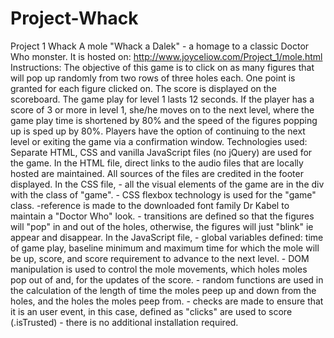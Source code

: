 # Project-Whack
Project 1 Whack A mole "Whack a Dalek" - a homage to a classic Doctor Who monster.
It is hosted on: http://www.joyceliow.com/Project_1/mole.html
Instructions: 
The objective of this game is to click on as many figures that will pop up randomly from two rows of three holes each. 
One point is granted for each figure clicked on. The score is displayed on the scoreboard.
The game play for level 1 lasts 12 seconds. 
If the player has a score of 3 or more in level 1, she/he moves on to the next level, where the game play time is shortened by 80% and the speed of the figures popping up is sped up by 80%.
Players have the option of continuing to the next level or exiting the game via a confirmation window.
Technologies used: 
Separate HTML, CSS and vanilla JavaScript files (no jQuery) are used for the game. 
In the HTML file, direct links to the audio files that are locally hosted are maintained. All sources of the files are credited in the footer displayed.
In the CSS file, 
    - all the visual elements of the game are in the div with the class of "game". 
    - CSS flexbox technology is used for the "game" class. 
    -reference is made to the downloaded font family Dr Kabel to maintain a "Doctor Who" look. 
    - transitions are defined so that the figures will "pop" in and out of the holes, otherwise, the figures will just "blink" ie appear and disappear. 
In the JavaScript file,
    - global variables defined: time of game play, baseline minimum and maximum time for which the mole will be up, score, and score requirement to advance to the next level. 
    - DOM manipulation is used to control the mole movements, which holes moles pop out of and, for the updates of the score. 
    - random functions are used in the calculation of the length of  time the moles peep up and down from the holes, and the holes the moles peep from.
    - checks are made to ensure that it is an user event, in this case, defined as "clicks" are used to score (.isTrusted)
    - there is no additional installation required. 